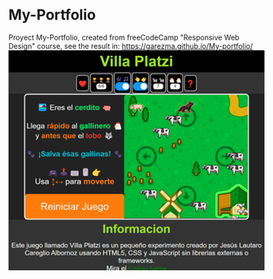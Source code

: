 # My-Portfolio
Proyect My-Portfolio, created from freeCodeCamp "Responsive Web Design" course, see the result in: https://garezma.github.io/My-portfolio/
[![VillaPlatzi Captura de Pantalla](https://github.com/JLCareglio/VillaPlatzi/raw/master/otros/VillaPlatzi_CapturaDePantalla-3.png)](https://garezma.github.io/My-portfolio/)
